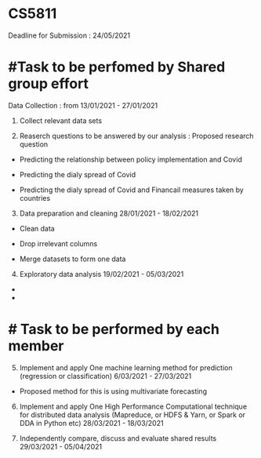 # CS5811
Deadline for Submission : 24/05/2021

# #Task to be perfomed by Shared group effort
Data Collection : from 13/01/2021 - 27/01/2021
1. Collect relevant data sets

2. Reaserch questions to be answered by our analysis :
Proposed research question 

* Predicting the relationship between policy implementation and Covid

* Predicting the dialy spread of Covid

* Predicting the dialy spread of Covid and Financail measures taken by countries



3. Data preparation and cleaning 28/01/2021  - 18/02/2021
 
 * Clean data 
 
 * Drop irrelevant columns
 
 * Merge datasets to form one data
 

4. Exploratory data analysis   19/02/2021 -  05/03/2021

*

*



# # Task to be performed by each member
5. Implement and apply One machine learning method for prediction (regression or classification)   6/03/2021 - 27/03/2021

* Proposed method for this is using multivariate forecasting



6. Implement and apply One High Performance Computational technique for distributed data analysis (Mapreduce, or HDFS & Yarn, or Spark or DDA in Python etc)    28/03/2021 - 18/03/2021



7. Independently compare, discuss and evaluate shared results 29/03/2021  - 05/04/2021



